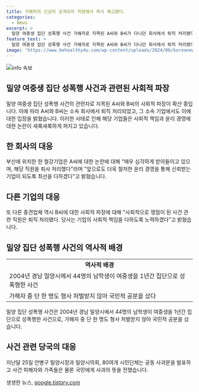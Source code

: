 ```yaml
---
title: 가해자의 신상이 공개되자 직장에서 즉시 해고됐다.
categories:
  - News
excerpt: >
  밀양 여중생 집단 성폭행 사건 가해자로 지목된 A씨와 B씨가 다니던 회사에서 퇴직 처리됐다. 해당 기업들은 논란을 심각하게 받아들이고 퇴사 조치를 취했다고 밝히며, 윤리 경영과 사회적 책임을 강조했다. 밀양 사건 가해자로 지목된 A씨에 대한 유튜브 채널 전투토끼의 폭로와 관련해 논란이 계속되고 있다. 이러한 사안들이 사회적 공분과 함께 논란을 더욱 가중시키고 있다.
feature_text: >
  밀양 여중생 집단 성폭행 사건 가해자로 지목된 A씨와 B씨가 다니던 회사에서 퇴직 처리됐다. 해당 기업들은 논란을 심각하게 받아들이고 퇴사 조치를 취했다고 밝히며, 윤리 경영과 사회적 책임을 강조했다. 밀양 사건 가해자로 지목된 A씨에 대한 유튜브 채널 전투토끼의 폭로와 관련해 논란이 계속되고 있다. 이러한 사안들이 사회적 공분과 함께 논란을 더욱 가중시키고 있다.
image: 'https://www.behealthy4u.com/wp-content/uploads/2024/06/koreanews.jpg'
---
```


<p><img src="https://www.behealthy4u.com/wp-content/uploads/2024/06/koreanews.jpg" alt="info 속보" /></p>

<h2 data-ke-size="size26">밀양 여중생 집단 성폭행 사건과 관련된 사회적 파장</h2>

<p data-ke-size="size16">밀양 여중생 집단 성폭행 사건의 관련자로 지목된 A씨와 B씨의 사회적 파장이 확산 중입니다. 이에 따라 A씨와 B씨는 소속 회사에서 퇴직 처리되었고, 그 소속 기업에서도 이에 대한 입장을 밝혔습니다. 이러한 사태로 인해 해당 기업들은 사회적 책임과 윤리 경영에 대한 논란이 새록새록하게 퍼지고 있습니다.</p>

<h2 data-ke-size="size26">한 회사의 대응</h2>

<p data-ke-size="size16">부산에 위치한 한 철강기업은 A씨에 대한 논란에 대해 "매우 심각하게 받아들이고 있으며, 해당 직원을 퇴사 처리했다"라며 "앞으로도 더욱 철저한 윤리 경영을 통해 신뢰받는 기업이 되도록 최선을 다하겠다"고 밝혔습니다.</p>

<h2 data-ke-size="size26">다른 기업의 대응</h2>

<p data-ke-size="size16">또 다른 중견업체 역시 B씨에 대한 사회적 파장에 대해 "사회적으로 쟁점이 된 사건 관련 직원은 퇴직 처리됐다. 당사는 기업의 사회적 책임을 다하도록 노력하겠다"고 밝혔습니다.</p>

<h2 data-ke-size="size26">밀양 집단 성폭행 사건의 역사적 배경</h2>

<table>
    <tbody>
        <tr>
            <td style="text-align: center; height: 17px;"><b>역사적 배경</b></td>
        </tr>
        <tr>
            <td style="height: 17px;">2004년 경남 밀양시에서 44명의 남학생이 여중생을 1년간 집단으로 성폭행한 사건</td>
        </tr>
        <tr>
            <td style="height: 17px;">가해자 중 단 한 명도 형사 처벌받지 않아 국민적 공분을 샀다</td>
        </tr>
    </tbody>
</table>

<p data-ke-size="size16">밀양 집단 성폭행 사건은 2004년 경남 밀양시에서 44명의 남학생이 여중생을 1년간 집단으로 성폭행한 사건으로, 가해자 중 단 한 명도 형사 처벌받지 않아 국민적 공분을 샀습니다.</p>

<h2 data-ke-size="size26">사건 관련 당국의 대응</h2>

<p data-ke-size="size16">지난달 25일 안병구 밀양시장과 밀양시의회, 80여개 시민단체는 공동 사과문을 발표하고 사건 피해자와 가족들은 물론 국민에게 사과의 뜻을 전했습니다.</p>
생생한 뉴스, <a href="https://qoogle.tistory.com" rel="dofollow">qoogle.tistory.com</a>


